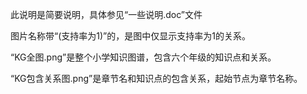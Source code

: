 
  此说明是简要说明，具体参见“一些说明.doc”文件
  
  图片名称带“(支持率为1)”的，是图中仅显示支持率为1的关系。
  
  “KG全图.png”是整个小学知识图谱，包含六个年级的知识点和关系。
  
  “KG包含关系图.png”是章节名和知识点的包含关系，起始节点为章节名称。
  
  
